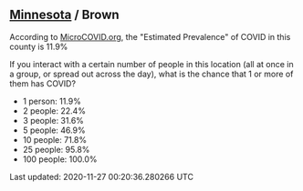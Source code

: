 
## [Minnesota](/united-states/minnesota) / Brown

According to [MicroCOVID.org](http://microcovid.org),
the "Estimated Prevalence" of COVID in this county is 11.9%

If you interact with a certain number of people in this location
(all at once in a group, or spread out across the day), what is the chance that
1 or more of them has COVID?

- 1 person: 11.9%
- 2 people: 22.4%
- 3 people: 31.6%
- 5 people: 46.9%
- 10 people: 71.8%
- 25 people: 95.8%
- 100 people: 100.0%

Last updated: 2020-11-27 00:20:36.280266 UTC
